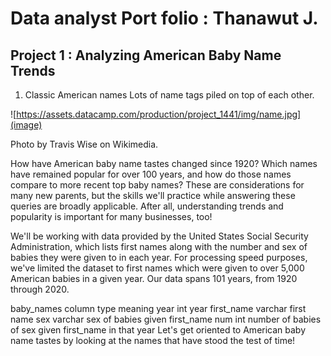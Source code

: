 # Data analyst Port folio : Thanawut J.
## Project 1 : Analyzing American Baby Name Trends 
1. Classic American names
Lots of name tags piled on top of each other.

![https://assets.datacamp.com/production/project_1441/img/name.jpg](image)

Photo by Travis Wise on Wikimedia.

How have American baby name tastes changed since 1920? Which names have remained popular for over 100 years, and how do those names compare to more recent top baby names? These are considerations for many new parents, but the skills we'll practice while answering these queries are broadly applicable. After all, understanding trends and popularity is important for many businesses, too!

We'll be working with data provided by the United States Social Security Administration, which lists first names along with the number and sex of babies they were given to in each year. For processing speed purposes, we've limited the dataset to first names which were given to over 5,000 American babies in a given year. Our data spans 101 years, from 1920 through 2020.

baby_names
column	type	meaning
year	int	year
first_name	varchar	first name
sex	varchar	sex of babies given first_name
num	int	number of babies of sex given first_name in that year
Let's get oriented to American baby name tastes by looking at the names that have stood the test of time!

